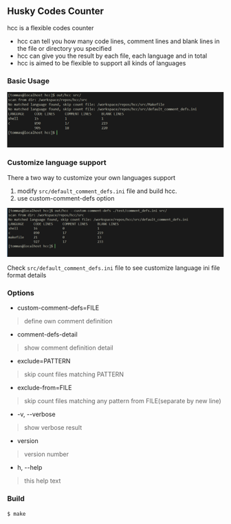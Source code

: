 ## Husky Codes Counter

hcc is a flexible codes counter

* hcc can tell you how many code lines, comment lines and blank lines in the file or directory you specified
* hcc can give you the result by each file, each language and in total
* hcc is aimed to be flexible to support all kinds of languages

### Basic Usage
<p align="center">
<img alt="basic usage" src="resources/basic.PNG">
</p>

### Customize language support
There a two way to customize your own languages support

1. modify `src/default_comment_defs.ini` file and build hcc.
2. use custom-comment-defs option
<p align="center">
<img alt="basic usage" src="resources/customize.PNG">
</p>

Check `src/default_comment_defs.ini` file to see customize language
ini file format details

### Options
* custom-comment-defs=FILE
> define own comment definition
* comment-defs-detail
> show comment definition detail
* exclude=PATTERN
> skip count files matching PATTERN
* exclude-from=FILE
> skip count files matching any pattern from FILE(separate by new line)
* -v, --verbose
> show verbose result
* version
> version number
* h, --help
> this help text

### Build
``` bash
$ make
```
